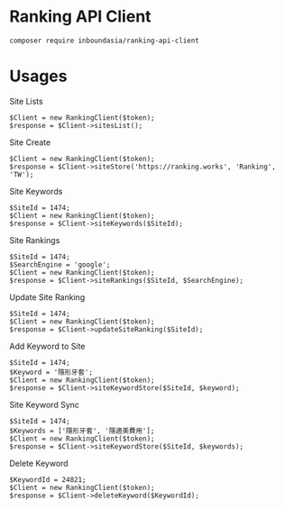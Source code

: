 # Ranking API Client

```
composer require inboundasia/ranking-api-client
```

# Usages

Site Lists

```
$Client = new RankingClient($token);
$response = $Client->sitesList();
```

Site Create

```
$Client = new RankingClient($token);
$response = $Client->siteStore('https://ranking.works', 'Ranking', 'TW');
```

Site Keywords

```
$SiteId = 1474;
$Client = new RankingClient($token);
$response = $Client->siteKeywords($SiteId);
```

Site Rankings

```
$SiteId = 1474;
$SearchEngine = 'google';
$Client = new RankingClient($token);
$response = $Client->siteRankings($SiteId, $SearchEngine);
```

Update Site Ranking

```
$SiteId = 1474;
$Client = new RankingClient($token);
$response = $Client->updateSiteRanking($SiteId);
```

Add Keyword to Site

```
$SiteId = 1474;
$Keyword = '隱形牙套';
$Client = new RankingClient($token);
$response = $Client->siteKeywordStore($SiteId, $keyword);
```

Site Keyword Sync

```
$SiteId = 1474;
$Keywords = ['隱形牙套', '隱適美費用'];
$Client = new RankingClient($token);
$response = $Client->siteKeywordStore($SiteId, $keywords);
```

Delete Keyword

```
$KeywordId = 24821;
$Client = new RankingClient($token);
$response = $Client->deleteKeyword($KeywordId);
```
